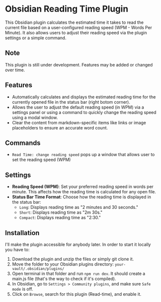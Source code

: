 # Obsidian Reading Time Plugin

This Obsidian plugin calculates the estimated time it takes to read the current file based on a user-configured reading speed (WPM - Words Per Minute). It also allows users to adjust their reading speed via the plugin settings or a simple command.

## Note
This plugin is still under development. Features may be added or changed over time.

## Features

- Automatically calculates and displays the estimated reading time for the currently opened file in the status bar (right botom corner).
- Allows the user to adjust the default reading speed (in WPM) via a settings panel or using a command to quickly change the reading speed using a modal window.
- Clear the content from markdown-specific items like links or image placeholders to ensure an accurate word count.

## Commands
- `Read Time: change reading speed` pops up a window that allows user to set the reading speed (WPM)

## Settings
- **Reading Speed (WPM)**: Set your preferred reading speed in words per minute. This affects how the reading time is calculated for any open file.
- **Status Bar Time Format**: Choose how the reading time is displayed in the status bar:
  - `Long`: Displays reading time as "2 minutes and 30 seconds."
  - `Short`: Displays reading time as "2m 30s."
  - `Compact`: Displays reading time as "2:30."

## Installation
I'll make the plugin accessible for anybody later. In order to start it locally you have to:
1. Download the plugin and unzip the files or simply git clone it.
2. Move the folder to your Obsidian plugins directory: `your-vault/.obsidian/plugins/`
3. Open terminal in that folder and run ```npm run dev```. It should create a main.js file (that's the way to check if it's compiled).
4. In Obsidian, go to `Settings > Community plugins`, and make sure `Safe mode` is off.
5. Click on `Browse`, search for this plugin (Read-time), and enable it.
